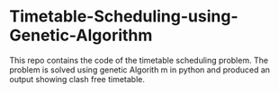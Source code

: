 # Timetable-Scheduling-using-Genetic-Algorithm
This repo contains the code of the timetable scheduling problem. The problem is solved using genetic Algorith m in python and produced an output showing clash free timetable.
